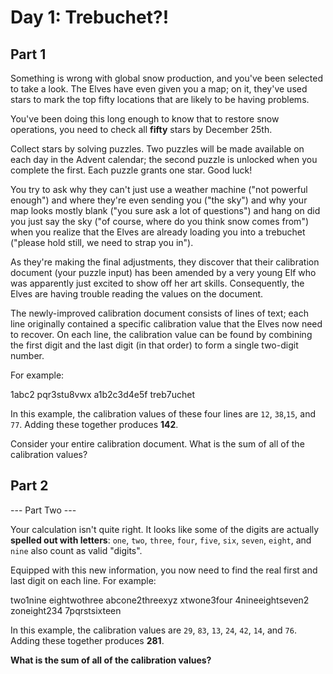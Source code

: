 # Day 1: Trebuchet?!

## Part 1

Something is wrong with global snow production, and you've been selected to take 
a look. The Elves have even given you a map; on it, they've used stars to mark 
the top fifty locations that are likely to be having problems.

You've been doing this long enough to know that to restore snow operations, 
you need to check all **fifty** stars by December 25th.

Collect stars by solving puzzles. Two puzzles will be made available on each day
in the Advent calendar; the second puzzle is unlocked when you complete the
first. Each puzzle grants one star. Good luck!

You try to ask why they can't just use a weather machine ("not powerful enough") 
and where they're even sending you ("the sky") and why your map looks mostly 
blank ("you sure ask a lot of questions") and hang on did you just say the sky 
("of course, where do you think snow comes from") when you realize that the 
Elves are already loading you into a trebuchet ("please hold still, we need to
strap you in").

As they're making the final adjustments, they discover that their calibration 
document (your puzzle input) has been amended by a very young Elf who was 
apparently just excited to show off her art skills. Consequently, the Elves are
having trouble reading the values on the document.

The newly-improved calibration document consists of lines of text; each line 
originally contained a specific calibration value that the Elves now need to
recover. On each line, the calibration value can be found by combining the first
digit and the last digit (in that order) to form a single two-digit number.

For example:

   1abc2
   pqr3stu8vwx
   a1b2c3d4e5f
   treb7uchet

In this example, the calibration values of these four lines are `12`, `38`,`15`,
and `77`. Adding these together produces **142**.

Consider your entire calibration document. What is the sum of all of the
calibration values?

## Part 2

--- Part Two ---

Your calculation isn't quite right. It looks like some of the digits are actually **spelled out with letters**: `one`, `two`, `three`, `four`, `five`, `six`, `seven`, `eight`, and `nine` also count as valid "digits".

Equipped with this new information, you now need to find the real first and last digit on each line. For example:

   two1nine
   eightwothree
   abcone2threexyz
   xtwone3four
   4nineeightseven2
   zoneight234
   7pqrstsixteen

In this example, the calibration values are `29`, `83`, `13`, `24`, `42`, `14`, and `76`. Adding these together produces **281**.

**What is the sum of all of the calibration values?**
